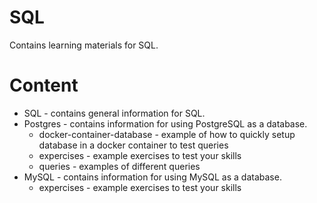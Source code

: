 # SQL

Contains learning materials for SQL.

# Content

- SQL - contains general information for SQL.
- Postgres - contains information for using PostgreSQL as a database.
  - docker-container-database - example of how to quickly setup database in a docker container to test queries
  - expercises - example exercises to test your skills
  - queries - examples of different queries
- MySQL - contains information for using MySQL as a database.
  - expercises - example exercises to test your skills
